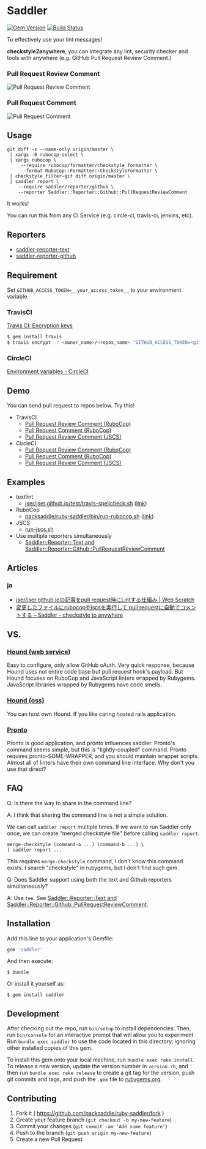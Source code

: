 # Saddler

[![Gem Version](http://img.shields.io/gem/v/saddler.svg?style=flat)](http://badge.fury.io/rb/saddler)
[![Build Status](http://img.shields.io/travis/packsaddle/ruby-saddler/master.svg?style=flat)](https://travis-ci.org/packsaddle/ruby-saddler)

To effectively use your lint messages!

**checkstyle2anywhere**, you can integrate any lint, security checker and tools with anywhere (e.g. GitHub Pull Request Review Comment.)


### Pull Request Review Comment

![Pull Request Review Comment](https://cloud.githubusercontent.com/assets/75448/6392012/842ba6e2-bdff-11e4-84c3-bc180ac199bc.png "Pull Request Review Comment")


### Pull Request Comment

![Pull Request Comment](https://cloud.githubusercontent.com/assets/75448/6392013/892d1e5a-bdff-11e4-8ffb-f8ca93507662.png "Pull Request Comment")


## Usage

```
git diff -z --name-only origin/master \
 | xargs -0 rubocop-select \
 | xargs rubocop \
     --require rubocop/formatter/checkstyle_formatter \
     --format RuboCop::Formatter::CheckstyleFormatter \
 | checkstyle_filter-git diff origin/master \
 | saddler report \
    --require saddler/reporter/github \
    --reporter Saddler::Reporter::Github::PullRequestReviewComment
```

It works!

You can run this from any CI Service (e.g. circle-ci, travis-ci, jenkins, etc).


## Reporters

* [saddler-reporter-text](https://github.com/packsaddle/ruby-saddler-reporter-text)
* [saddler-reporter-github](https://github.com/packsaddle/ruby-saddler-reporter-github)


## Requirement

Set `GITHUB_ACCESS_TOKEN=__your_access_token__` to your environment variable.


### TravisCI

[Travis CI: Encryption keys](http://docs.travis-ci.com/user/encryption-keys/)

```bash
$ gem install travis
$ travis encrypt -r <owner_name>/<repos_name> "GITHUB_ACCESS_TOKEN=<github_token>"
```


### CircleCI

[Environment variables - CircleCI](https://circleci.com/docs/environment-variables)


## Demo
You can send pull request to repos below. Try this!

* TravisCI
    * [Pull Request Review Comment (RuboCop)](https://github.com/packsaddle/example-travis_ci-pull_request_review)
    * [Pull Request Comment (RuboCop)](https://github.com/packsaddle/example-travis_ci-pull_request)
    * [Pull Request Review Comment (JSCS)](https://github.com/packsaddle/example-travis_ci-pull_request_review-jscs)
* CircleCI
    * [Pull Request Review Comment (RuboCop)](https://github.com/packsaddle/example-circle_ci-pull_request_review)
    * [Pull Request Comment (RuboCop)](https://github.com/packsaddle/example-circle_ci-pull_request)
    * [Pull Request Review Comment (JSCS)](https://github.com/packsaddle/example-circle_ci-pull_request_review-jscs)


## Examples

* textlint
    * [jser/jser.github.io/test/travis-spellcheck.sh](./example/travis-spellcheck.sh) ([link](https://github.com/jser/jser.github.io/blob/6df31731656e0ebf04f84b92e5ae3d98096214b7/test/travis-spellcheck.sh))
* RuboCop
    * [packsaddle/ruby-saddler/bin/run-rubocop.sh](./example/run-rubocop.sh) ([link](https://github.com/packsaddle/ruby-saddler/blob/f0abab9d0c43a0a062c1f062000680a49ddb27a2/bin/run-rubocop.sh))
* JSCS
    * [run-jscs.sh](./example/run-jscs.sh)
* Use multiple reporters simultaneously
    * [Saddler::Reporter::Text and Saddler::Reporter::Github::PullRequestReviewComment](./example/run-simultaneously.sh)


## Articles

### ja

* [jser/jser.github.ioの記事をpull request時にLintする仕組み | Web Scratch](http://efcl.info/2015/03/04/linting-article/)
* [変更したファイルにrubocopやjscsを実行して pull requestに自動でコメントする – Saddler - checkstyle to anywhere](http://packsaddle.org/articles/saddler-overview/)


## VS.

### [Hound (web service)](https://houndci.com/)

Easy to configure, only allow GitHub oAuth.
Very quick response,
because Hound uses not entire code base but pull request hook's payload.
But Hound focuses on RuboCop and JavaScript linters wrapped by Rubygems.
JavaScript libraries wrapped by Rubygems have code smells.


### [Hound (oss)](https://github.com/thoughtbot/hound)

You can host *own* Hound.
If you like caring hosted rails application.


### [Pronto](https://github.com/mmozuras/pronto)

Pronto is good application, and pronto influences saddler.
Pronto's command seems simple, but this is "tightly-coupled" command.
Pronto requires pronto-SOME-WRAPPER, and you should maintain wrapper scripts.
Almost all of linters have their own command line interface.
Why don't you use that direct?


## FAQ

Q: Is there the way to share in the command line?

A: I think that sharing the command line is not a simple solution.

We can call `saddler report` multiple times.
If we want to run Saddler only once, we can create "merged checkstyle file" before calling `saddler report`.

```
merge-checkstyle (command-a ...) (command-b ...) \
| saddler report ...
```

This requires `merge-checkstyle` command, I don't know this command exists. I search "checkstyle" in rubygems, but I don't find such gem.


Q: Does Saddler support using both the text and Github reporters simultaneously?

A: Use `tee`. See [Saddler::Reporter::Text and Saddler::Reporter::Github::PullRequestReviewComment](./example/run-simultaneously.sh).

## Installation

Add this line to your application's Gemfile:

```ruby
gem 'saddler'
```

And then execute:

    $ bundle

Or install it yourself as:

    $ gem install saddler


## Development

After checking out the repo, run `bin/setup` to install dependencies. Then, run `bin/console` for an interactive prompt that will allow you to experiment. Run `bundle exec saddler` to use the code located in this directory, ignoring other installed copies of this gem.

To install this gem onto your local machine, run `bundle exec rake install`. To release a new version, update the version number in `version.rb`, and then run `bundle exec rake release` to create a git tag for the version, push git commits and tags, and push the `.gem` file to [rubygems.org](https://rubygems.org).


## Contributing

1. Fork it ( https://github.com/packsaddle/ruby-saddler/fork )
2. Create your feature branch (`git checkout -b my-new-feature`)
3. Commit your changes (`git commit -am 'Add some feature'`)
4. Push to the branch (`git push origin my-new-feature`)
5. Create a new Pull Request

